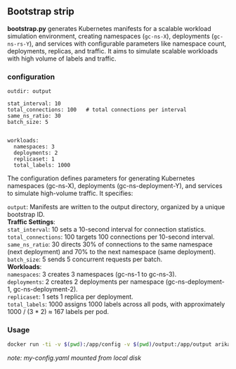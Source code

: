 ## Bootstrap strip 

**bootstrap.py** generates Kubernetes manifests for a scalable workload simulation environment, creating namespaces (`gc-ns-X`), deployments (`gc-ns-rs-Y`), and services with configurable parameters like namespace count, deployments, replicas, and traffic. 
It aims to simulate scalable workloads with high volume of labels and traffic. 

### configuration
```
outdir: output 

stat_interval: 10
total_connections: 100   # total connections per interval
same_ns_ratio: 30
batch_size: 5


workloads: 
  namespaces: 3
  deployments: 2
  replicaset: 1
  total_labels: 1000
```

The configuration defines parameters for generating Kubernetes namespaces (gc-ns-X), deployments (gc-ns-deployment-Y), and services to simulate high-volume traffic. It specifies:  

`output`: Manifests are written to the output directory, organized by a unique bootstrap ID.  
**Traffic Settings**:  
`stat_interval`: 10 sets a 10-second interval for connection statistics.  
`total_connections`: 100 targets 100 connections per 10-second interval.  
`same_ns_ratio`: 30 directs 30% of connections to the same namespace (next deployment) and 70% to the next namespace (same deployment).  
`batch_size`: 5 sends 5 concurrent requests per batch.  
**Workloads**:  
`namespaces`: 3 creates 3 namespaces (gc-ns-1 to gc-ns-3).  
`deployments`: 2 creates 2 deployments per namespace (gc-ns-deployment-1, gc-ns-deployment-2).  
`replicaset`: 1 sets 1 replica per deployment.  
`total_labels`: 1000 assigns 1000 labels across all pods, with approximately 1000 / (3 * 2) ≈ 167 labels per pod.  

### Usage
```bash
docker run -ti -v $(pwd):/app/config -v $(pwd)/output:/app/output arikab64/gc-wlsim:1.3 python bootstrap.py  --config /app/config/my-config.yaml
```

*note:  my-config.yaml mounted from local disk*
